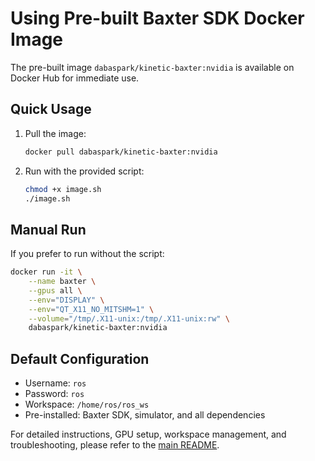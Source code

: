 # Using Pre-built Baxter SDK Docker Image

The pre-built image `dabaspark/kinetic-baxter:nvidia` is available on Docker Hub for immediate use.

## Quick Usage

1. Pull the image:
   ```bash
   docker pull dabaspark/kinetic-baxter:nvidia
   ```

2. Run with the provided script:
   ```bash
   chmod +x image.sh
   ./image.sh
   ```

## Manual Run

If you prefer to run without the script:
```bash
docker run -it \
    --name baxter \
    --gpus all \
    --env="DISPLAY" \
    --env="QT_X11_NO_MITSHM=1" \
    --volume="/tmp/.X11-unix:/tmp/.X11-unix:rw" \
    dabaspark/kinetic-baxter:nvidia
```

## Default Configuration
- Username: `ros`
- Password: `ros`
- Workspace: `/home/ros/ros_ws`
- Pre-installed: Baxter SDK, simulator, and all dependencies

For detailed instructions, GPU setup, workspace management, and troubleshooting, please refer to the [main README](../README.md).
